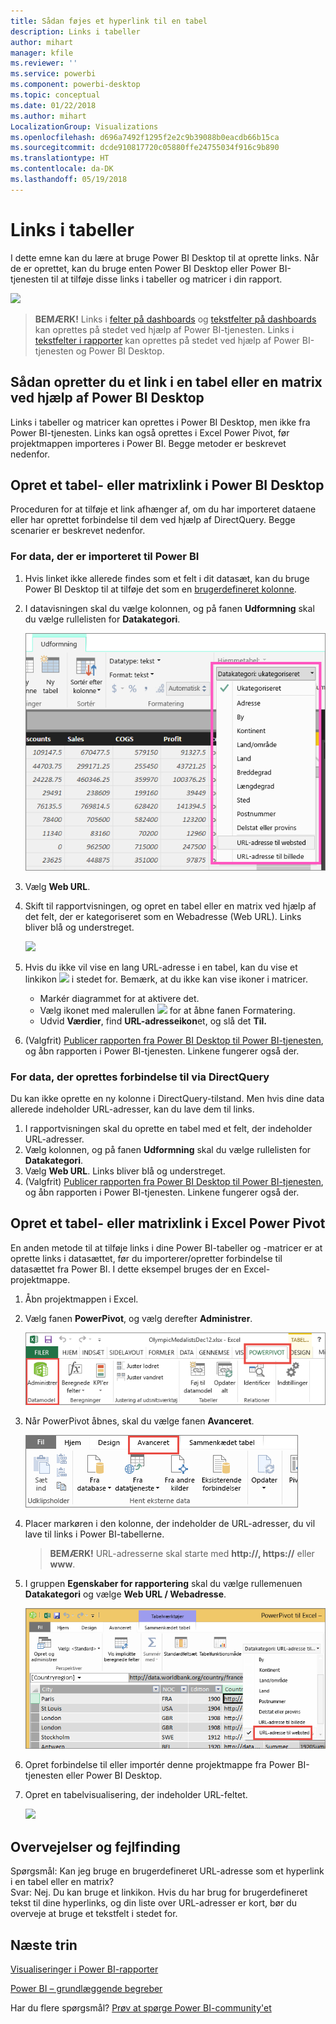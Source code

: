 ```yaml
---
title: Sådan føjes et hyperlink til en tabel
description: Links i tabeller
author: mihart
manager: kfile
ms.reviewer: ''
ms.service: powerbi
ms.component: powerbi-desktop
ms.topic: conceptual
ms.date: 01/22/2018
ms.author: mihart
LocalizationGroup: Visualizations
ms.openlocfilehash: d696a7492f1295f2e2c9b39088b0eacdb66b15ca
ms.sourcegitcommit: dcde910817720c05880ffe24755034f916c9b890
ms.translationtype: HT
ms.contentlocale: da-DK
ms.lasthandoff: 05/19/2018
---
```

# <a name="hyperlinks-in-tables"></a>Links i tabeller
I dette emne kan du lære at bruge Power BI Desktop til at oprette links. Når de er oprettet, kan du bruge enten Power BI Desktop eller Power BI-tjenesten til at tilføje disse links i tabeller og matricer i din rapport. 

![](media/power-bi-hyperlinks-in-tables/hyperlinkedtable.png)

> **BEMÆRK!** Links i [felter på dashboards](service-dashboard-edit-tile.md) og [tekstfelter på dashboards](service-dashboard-add-widget.md) kan oprettes på stedet ved hjælp af Power BI-tjenesten. Links i [tekstfelter i rapporter](service-add-hyperlink-to-text-box.md) kan oprettes på stedet ved hjælp af Power BI-tjenesten og Power BI Desktop.
> 
> 

## <a name="to-create-a-hyperlink-in-a-table-or-matrix-using-power-bi-desktop"></a>Sådan opretter du et link i en tabel eller en matrix ved hjælp af Power BI Desktop
Links i tabeller og matricer kan oprettes i Power BI Desktop, men ikke fra Power BI-tjenesten. Links kan også oprettes i Excel Power Pivot, før projektmappen importeres i Power BI. Begge metoder er beskrevet nedenfor.

## <a name="create-a-table-or-matrix-hyperlink-in-power-bi-desktop"></a>Opret et tabel- eller matrixlink i Power BI Desktop
Proceduren for at tilføje et link afhænger af, om du har importeret dataene eller har oprettet forbindelse til dem ved hjælp af DirectQuery. Begge scenarier er beskrevet nedenfor.

### <a name="for-data-imported-into-power-bi"></a>For data, der er importeret til Power BI
1. Hvis linket ikke allerede findes som et felt i dit datasæt, kan du bruge Power BI Desktop til at tilføje det som en [brugerdefineret kolonne](desktop-common-query-tasks.md).
2. I datavisningen skal du vælge kolonnen, og på fanen **Udformning** skal du vælge rullelisten for **Datakategori**.
   
    ![](media/power-bi-hyperlinks-in-tables/pbi_data_category.png)
3. Vælg **Web URL**.
4. Skift til rapportvisningen, og opret en tabel eller en matrix ved hjælp af det felt, der er kategoriseret som en Webadresse (Web URL). Links bliver blå og understreget.
   
    ![](media/power-bi-hyperlinks-in-tables/power-bi-table-with-hyperlinks2.png)
5. Hvis du ikke vil vise en lang URL-adresse i en tabel, kan du vise et linkikon ![](media/power-bi-hyperlinks-in-tables/power-bi-hyperlink-icon.png) i stedet for. Bemærk, at du ikke kan vise ikoner i matricer.
   
   * Markér diagrammet for at aktivere det.
   * Vælg ikonet med malerullen ![](media/power-bi-hyperlinks-in-tables/power-bi-paintroller.png) for at åbne fanen Formatering.
   * Udvid **Værdier**, find **URL-adresseikon**et, og slå det **Til.**
6. (Valgfrit) [Publicer rapporten fra Power BI Desktop til Power BI-tjenesten](guided-learning/publishingandsharing.yml?tutorial-step=2), og åbn rapporten i Power BI-tjenesten. Linkene fungerer også der.

### <a name="for-data-connected-with-directquery"></a>For data, der oprettes forbindelse til via DirectQuery
Du kan ikke oprette en ny kolonne i DirectQuery-tilstand.  Men hvis dine data allerede indeholder URL-adresser, kan du lave dem til links.

1. I rapportvisningen skal du oprette en tabel med et felt, der indeholder URL-adresser.
2. Vælg kolonnen, og på fanen **Udformning** skal du vælge rullelisten for **Datakategori**.
3. Vælg **Web URL**. Links bliver blå og understreget.
4. (Valgfrit) [Publicer rapporten fra Power BI Desktop til Power BI-tjenesten](guided-learning/publishingandsharing.yml?tutorial-step=2), og åbn rapporten i Power BI-tjenesten. Linkene fungerer også der.

## <a name="create-a-table-or-matrix-hyperlink-in-excel-power-pivot"></a>Opret et tabel- eller matrixlink i Excel Power Pivot
En anden metode til at tilføje links i dine Power BI-tabeller og -matricer er at oprette links i datasættet, før du importerer/opretter forbindelse til datasættet fra Power BI. I dette eksempel bruges der en Excel-projektmappe.

1. Åbn projektmappen i Excel.
2. Vælg fanen **PowerPivot**, og vælg derefter **Administrer**.
   
   ![](media/power-bi-hyperlinks-in-tables/createhyperlinkinpowerpivot2.png)
3. Når PowerPivot åbnes, skal du vælge fanen **Avanceret**.
   
   ![](media/power-bi-hyperlinks-in-tables/createhyperlinkinpowerpivot3.png)
4. Placer markøren i den kolonne, der indeholder de URL-adresser, du vil lave til links i Power BI-tabellerne.
   
   > **BEMÆRK!** URL-adresserne skal starte med **http://, https://** eller **www**.
   > 
   > 
5. I gruppen **Egenskaber for rapportering** skal du vælge rullemenuen **Datakategori** og vælge **Web URL / Webadresse**. 
   
   ![](media/power-bi-hyperlinks-in-tables/createhyperlinksnew.png)
6. Opret forbindelse til eller importér denne projektmappe fra Power BI-tjenesten eller Power BI Desktop.
7. Opret en tabelvisualisering, der indeholder URL-feltet.
   
   ![](media/power-bi-hyperlinks-in-tables/hyperlinksintables.gif)

## <a name="considerations-and-troubleshooting"></a>Overvejelser og fejlfinding
Spørgsmål: Kan jeg bruge en brugerdefineret URL-adresse som et hyperlink i en tabel eller en matrix?    
Svar: Nej. Du kan bruge et linkikon. Hvis du har brug for brugerdefineret tekst til dine hyperlinks, og din liste over URL-adresser er kort, bør du overveje at bruge et tekstfelt i stedet for.


## <a name="next-steps"></a>Næste trin
[Visualiseringer i Power BI-rapporter](power-bi-report-visualizations.md)

[Power BI – grundlæggende begreber](service-basic-concepts.md)

Har du flere spørgsmål? [Prøv at spørge Power BI-community'et](http://community.powerbi.com/)

